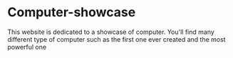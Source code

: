 # Computer-showcase

This website is dedicated to a showcase of computer.
You'll find many different type of computer such as the first one ever created and the most powerful one
